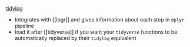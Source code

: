 [tidylog](https://cran.r-project.org/web/packages/tidylog/readme/README.html)

- Integrates with [[logr]] and gives information about each step in `dplyr` pipeline
- load it after [[tidyverse]] if you want your `tidyverse` functions to be automatically replaced by their `tidylog` equivalent
